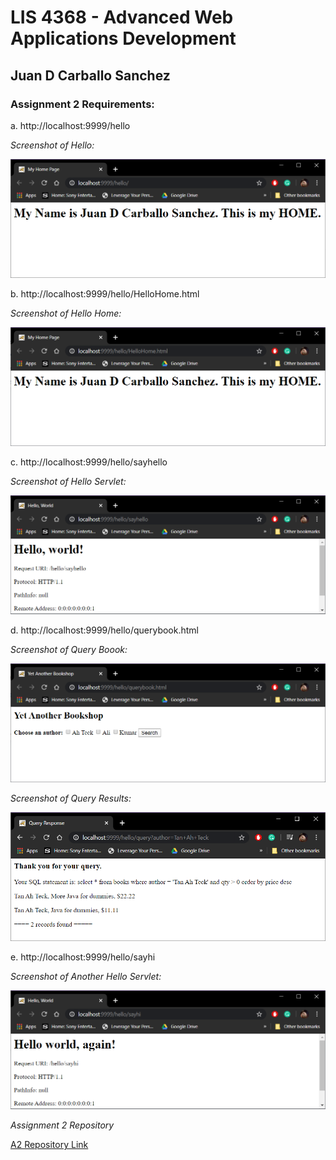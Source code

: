 # LIS 4368 - Advanced Web Applications Development

## Juan D Carballo Sanchez

### Assignment 2 Requirements:

  a. http://localhost:9999/hello

  *Screenshot of Hello:*

  ![Hello](img/hello.png)

  b. http://localhost:9999/hello/HelloHome.html

  *Screenshot of Hello Home:*

  ![Hello Home](img/hellohome.png)

  c. http://localhost:9999/hello/sayhello

  *Screenshot of Hello Servlet:*

  ![Hello Servlet](img/sayhello.png)

  d. http://localhost:9999/hello/querybook.html

  *Screenshot of Query Boook:*

  ![Query Book](img/query_book.png)

  *Screenshot of Query Results:*

  ![Query Results](img/query_results.png)

  e. http://localhost:9999/hello/sayhi

  *Screenshot of Another Hello Servlet:*

  ![Another Hello Servlet](img/sayhi.png)

  *Assignment 2 Repository*

  [A2 Repository Link](https://bitbucket.org/Dcj21/lis4368/src/master/)
